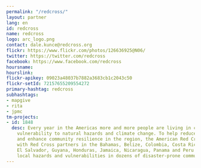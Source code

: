 ```yaml
---
permalink: "/redcross/"
layout: partner
lang: en
id: redcross
name: redcross
logo: arc_logo.png
contact: dale.kunce@redcross.org
flickr: https://www.flickr.com/photos/126636925@N06/
twitter: https://twitter.com/redcross
facebook: https://www.facebook.com/redcross
hoursname: 
hourslink: 
flickr-apikey: 09023a48037b7882a3683cb1c2043c50
flickr-setId: 72157655209554272
primary-hashtag: redcross
subhashtags:
- mapgive
- rita
- jpmc
tm-projects:
- id: 1848
  desc: Every year in the Americas more and more people are living in conditions of
    vulnerability to natural hazards and climate change. To help reduce disaster risk
    and enhance community resilience in the region, the American Red Cross is working
    with Red Cross partners in the Bahamas, Belize, Colombia, Costa Rica, Ecuador,
    El Salvador, Guyana, Honduras, Jamaica, Nicaragua, Panama and Peru to address
    local hazards and vulnerabilities in dozens of disaster-prone communities.
---
```


